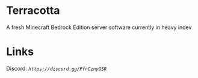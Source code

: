 # Terracotta
A fresh Minecraft Bedrock Edition server software
currently in heavy indev

# Links
Discord: *`https://discord.gg/PfnCznyGSR`*
